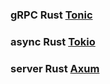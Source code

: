 

### gRPC Rust [Tonic](https://github.com/hyperium/tonic)
### async Rust [Tokio](https://tokio.rs/)
### server Rust [Axum](https://docs.rs/axum/latest/axum/)